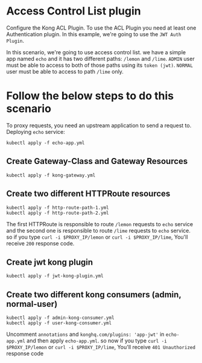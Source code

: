 # Access Control List plugin
Configure the Kong ACL Plugin. To use the ACL Plugin you need at least one Authentication plugin. In this example, we're going to use the `JWT Auth Plugin`.

In this scenario, we're going to use access control list. we have a simple app named `echo` and it has two different paths: `/lemon` and `/lime`. `ADMIN` user must be able to access to both of those paths using its `token (jwt)`. `NORMAL` user must be able to access to path `/lime` only.

# Follow the below steps to do this scenario
To proxy requests, you need an upstream application to send a request to. Deploying `echo` service:

    kubectl apply -f echo-app.yml

## Create Gateway-Class and Gateway Resources

    kubectl apply -f kong-gateway.yml

## Create two different HTTPRoute resources

    kubectl apply -f http-route-path-1.yml 
    kubectl apply -f http-route-path-2.yml
The first HTTPRoute is responsible to route `/lemon` requests to `echo` service and the second one is responsible to route `/lime` requests to `echo` service. so if you type `curl -i $PROXY_IP/lemon` or `curl -i $PROXY_IP/lime`, You'll receive `200` response code.

## Create jwt kong plugin

    kubectl apply -f jwt-kong-plugin.yml

## Create two different kong consumers (admin, normal-user)
    kubectl apply -f admin-kong-consumer.yml
    kubectl apply -f user-kong-consumer.yml

Uncomment `annotations` and `konghq.com/plugins: 'app-jwt'` in `echo-app.yml` and then apply `echo-app.yml`. so now if you type `curl -i $PROXY_IP/lemon` or `curl -i $PROXY_IP/lime`, You'll receive `401 Unauthorized` response code
